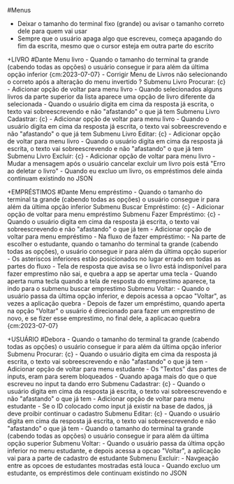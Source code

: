 #Menus
 - Deixar o tamanho do terminal fixo (grande) ou avisar o tamanho correto dele para quem vai usar
 - Sempre que o usuário apaga algo que escreveu, começa apagando do fim da escrita, mesmo que o cursor esteja em outra parte do escrito

+LIVRO #Dante
Menu livro
    - Quando o tamanho do terminal ta grande (cabendo todas as opções) o usuário consegue ir para além da última opção inferior {cm:2023-07-07}
    - Corrigir Menu de Livros não selecionando o correto após a alteração do menu invertido ?
Submenu Livro Procurar: {c}
    - Adicionar opção de voltar para menu livro
    - Quando selecionados alguns livros da parte superior da lista aparece uma opção de livro diferente da selecionada
    - Quando o usuário digita em cima da resposta já escrita, o texto vai sobreescrevendo e não "afastando" o que já tem
Submenu Livro Cadastrar: {c}
    - Adicionar opção de voltar para menu livro
    - Quando o usuário digita em cima da resposta já escrita, o texto vai sobreescrevendo e não "afastando" o que já tem
Submenu Livro Editar: {c}
    - Adicionar opção de voltar para menu livro
    - Quando o usuário digita em cima da resposta já escrita, o texto vai sobreescrevendo e não "afastando" o que já tem
Submenu Livro Excluir: {c}
    - Adicionar opção de voltar para menu livro
    - Mudar a mensagem após o usuário cancelar excluir um livro pois está "Erro ao deletar o livro"
    - Quando eu excluo um livro, os empréstimos dele ainda continuam existindo no JSON

+EMPRÉSTIMOS #Dante
Menu empréstimo
    - Quando o tamanho do terminal ta grande (cabendo todas as opções) o usuário consegue ir para além da última opção inferior
Submenu Buscar Empréstimo: {c}
    - Adicionar opção de voltar para menu empréstimo
Submenu Fazer Empréstimo: {c}
    - Quando o usuário digita em cima da resposta já escrita, o texto vai sobreescrevendo e não "afastando" o que já tem
    - Adicionar opção de voltar para menu empréstimo
    - Na fluxo de fazer empréstimo:
        - Na parte de escolher o estudante, quando o tamanho do terminal ta grande (cabendo todas as opções), o usuário consegue ir para além da última opção superior
        - Os asteriscos inferiores estão posicionados no lugar errado em todas as partes do fluxo
    - Tela de resposta que avisa se o livro está indisponível para fazer emprestimo não sai, e quebra a app se apertar uma tecla
    - Quando aperta numa tecla quando a tela de resposta do emprestimo aparece, ta indo para o submenu buscar emprestimo
Submenu Voltar:
    - Quando o usuário passa da última opção inferior, e depois acessa a opcao "Voltar", as vezes a aplicação quebra
    - Depois de fazer um empréstimo, quando aperta na opção "Voltar" o usuário é direcionado para fazer um emprestimo de novo, e se fizer esse emprestimo, no final dele, a aplicacao quebra {cm:2023-07-07}


+USUÁRIO #Debora
    - Quando o tamanho do terminal ta grande (cabendo todas as opções) o usuário consegue ir para além da última opção inferior
Submenu Procurar: {c}
    - Quando o usuário digita em cima da resposta já escrita, o texto vai sobreescrevendo e não "afastando" o que já tem
    - Adicionar opção de voltar para menu estudante
    - Os "Textos" das partes de inputs, eram para serem bloqueados 
    - Quando apaga mais do que o que escreveu no input ta dando erro
Submenu Cadastrar: {c}
    - Quando o usuário digita em cima da resposta já escrita, o texto vai sobreescrevendo e não "afastando" o que já tem
    - Adicionar opção de voltar para menu estudante
    - Se o ID colocado como input já existir na base de dados, já deve proibir continuar o cadastro
Submenu Editar: {c}
    - Quando o usuário digita em cima da resposta já escrita, o texto vai sobreescrevendo e não "afastando" o que já tem
    - Quando o tamanho do terminal ta grande (cabendo todas as opções) o usuário consegue ir para além da última opção superior
Submenu Voltar:
    - Quando o usuário passa da última opção inferior no menu estudante, e depois acessa a opcao "Voltar", a aplicação vai para a parte de cadastro de estudante
Submenu Excluir: 
    - Navgeação entre as opcoes de estudantes mostradas está louca
    - Quando excluo um estudante, os empréstimos dele continuam existindo no JSON
